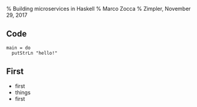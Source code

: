 % Building microservices in Haskell
% Marco Zocca
% Zimpler, November 29, 2017


Code
----

    main = do
      putStrLn "hello!"



First
------

* first
* things
* first
